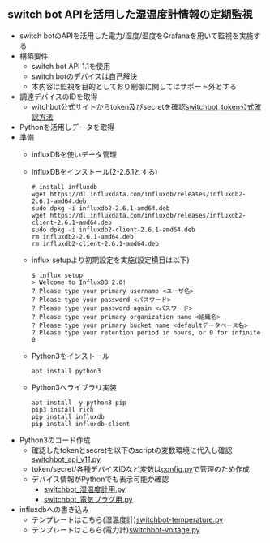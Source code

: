 ## switch bot APIを活用した湿温度計情報の定期監視
*  switch botのAPIを活用した電力/湿度/温度をGrafanaを用いて監視を実施する
  * 構築要件
    *  switch bot API 1.1を使用
    *  switch botのデバイスは自己解決
    *  本内容は監視を目的としており制御に関してはサポート外とする
  *  調達デバイスのIDを取得
     * witchbot公式サイトからtoken及びsecretを確認[switchbot_token公式確認方法](https://support.switch-bot.com/hc/ja/articles/12822710195351-%E3%83%88%E3%83%BC%E3%82%AF%E3%83%B3%E3%81%AE%E5%8F%96%E5%BE%97%E6%96%B9%E6%B3%95)
  * Pythonを活用しデータを取得
   * 準備
     * influxDBを使いデータ管理
     * influxDBをインストール(2-2.6.1とする)

           # install influxdb
           wget https://dl.influxdata.com/influxdb/releases/influxdb2-2.6.1-amd64.deb
           sudo dpkg -i influxdb2-2.6.1-amd64.deb
           wget https://dl.influxdata.com/influxdb/releases/influxdb2-client-2.6.1-amd64.deb
           sudo dpkg -i influxdb2-client-2.6.1-amd64.deb
           rm influxdb2-2.6.1-amd64.deb
           rm influxdb2-client-2.6.1-amd64.deb

     * influx setupより初期設定を実施(設定横目は以下)

           $ influx setup
           > Welcome to InfluxDB 2.0!
           ? Please type your primary username <ユーザ名>
           ? Please type your password <パスワード>
           ? Please type your password again <パスワード>
           ? Please type your primary organization name <組織名>
           ? Please type your primary bucket name <defaultデータベース名>
           ? Please type your retention period in hours, or 0 for infinite 0
     * Python3をインストール

           apt install python3
     * Python3へライブラリ実装
    
           apt install -y python3-pip
           pip3 install rich
           pip install influxdb
           pip install influxdb-client
   * Python3のコード作成
     * 確認したtokenとsecretを以下のscriptの変数環境に代入し確認[switchbot_api_v11.py](https://github.com/maron-gt123/switchbot/blob/main/switchbot_api_v11.py)
     * token/secret/各種デバイスIDなど変数は[config.py](https://github.com/maron-gt123/switchbot/blob/main/config.py)で管理のため作成
     * デバイス情報がPythonでも表示可能か確認
       * [switchbot_湿温度計用.py](https://github.com/maron-gt123/switchbot/blob/main/switchbot_temperature.py)
       * [switchbot_電気プラグ用.py](https://github.com/maron-gt123/switchbot/blob/main/switchbot_voltage.py)
  * influxdbへの書き込み
    * テンプレートはこちら(湿温度計)[switchbot-temperature.py](https://github.com/maron-gt123/switchbot/blob/main/switchbot-temperature.py)
    * テンプレートはこちら(電力計)[switchbot-voltage.py](https://github.com/maron-gt123/switchbot/blob/main/switchbot-voltage.py)
